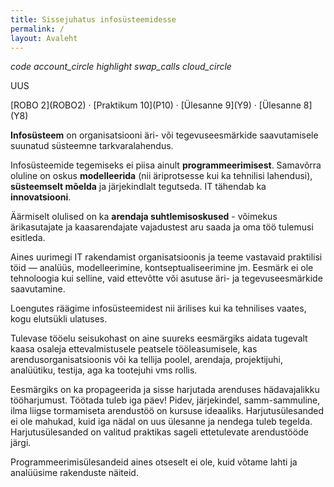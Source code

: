 ```yaml
---
title: Sissejuhatus infosüsteemidesse
permalink: /
layout: Avaleht
---
```


<p>
 <i class="material-icons ikoon teal">code</i>
 <i class="material-icons ikoon purple">account_circle</i>
 <i class="material-icons ikoon">highlight</i>
 <i class="material-icons ikoon brown400">swap_calls</i>
 <i class="material-icons ikoon erepunane">cloud_circle</i>
</p>

<p class='tags'><span class='tag'>UUS</span></p>
[ROBO 2](ROBO2) · [Praktikum 10](P10) · [Ülesanne 9](Y9) · [Ülesanne 8](Y8)


__Infosüsteem__ on organisatsiooni äri- või tegevuseesmärkide saavutamisele suunatud süsteemne tarkvaralahendus.

Infosüsteemide tegemiseks ei piisa ainult __programmeerimisest__. Samavõrra oluline on oskus __modelleerida__ (nii äriprotsesse kui ka tehnilisi lahendusi), __süsteemselt mõelda__ ja järjekindlalt tegutseda. IT tähendab ka __innovatsiooni__.

Äärmiselt olulised on ka __arendaja suhtlemisoskused__ - võimekus ärikasutajate ja kaasarendajate vajadustest aru saada ja oma töö tulemusi esitleda.

Aines uurimegi IT rakendamist organisatsioonis ja teeme vastavaid praktilisi töid &mdash; analüüs, modelleerimine, kontseptualiseerimine jm. Eesmärk ei ole tehnoloogia kui selline, vaid ettevõtte või asutuse äri- ja tegevuseesmärkide saavutamine.

Loengutes räägime infosüsteemidest nii ärilises kui ka tehnilises vaates, kogu elutsükli ulatuses.

Tulevase tööelu seisukohast on aine suureks eesmärgiks aidata tugevalt kaasa osaleja ettevalmistusele peatsele tööleasumisele, kas arendusorganisatsioonis või ka tellija poolel, arendaja, projektijuhi, analüütiku, testija, aga ka tootejuhi vms rollis.

Eesmärgiks on ka propageerida ja sisse harjutada arenduses hädavajalikku tööharjumust. Töötada tuleb iga päev! Pidev, järjekindel, samm-sammuline, ilma liigse tormamiseta arendustöö on kursuse ideaaliks. Harjutusülesanded ei ole mahukad, kuid iga nädal on uus ülesanne ja nendega tuleb tegelda. Harjutusülesanded on valitud praktikas sageli ettetulevate arendustööde  järgi.

Programmeerimisülesandeid aines otseselt ei ole, kuid võtame lahti ja analüüsime rakenduste näiteid.

